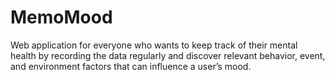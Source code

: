 # MemoMood

Web application for everyone who wants to keep track of their mental health by recording the data regularly and discover relevant behavior, event, and environment factors that can influence a user’s mood.